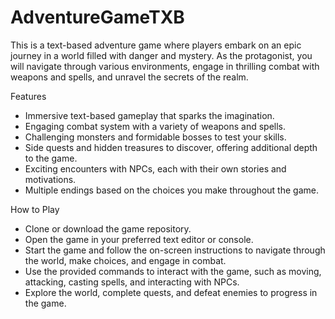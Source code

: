 # AdventureGameTXB
This is a text-based adventure game where players embark on an epic journey in a world filled with danger and mystery. As the protagonist, you will navigate through various environments, engage in thrilling combat with weapons and spells, and unravel the secrets of the realm.

Features
- Immersive text-based gameplay that sparks the imagination.
- Engaging combat system with a variety of weapons and spells.
- Challenging monsters and formidable bosses to test your skills.
- Side quests and hidden treasures to discover, offering additional depth to the game.
- Exciting encounters with NPCs, each with their own stories and motivations.
- Multiple endings based on the choices you make throughout the game.

How to Play
- Clone or download the game repository.
- Open the game in your preferred text editor or console.
- Start the game and follow the on-screen instructions to navigate through the world, make choices, and engage in combat.
- Use the provided commands to interact with the game, such as moving, attacking, casting spells, and interacting with NPCs.
- Explore the world, complete quests, and defeat enemies to progress in the game.
